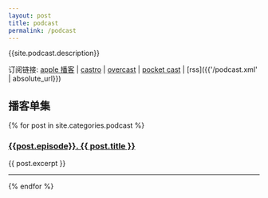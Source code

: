 ```yaml
---
layout: post
title: podcast
permalink: /podcast
---
```


{{site.podcast.description}}

订阅链接:
[apple 播客](https://podcasts.apple.com/cn/podcast/id1459044150) |
[castro](https://castro.fm/podcast/88ae5f81-7674-4f77-a0c2-0e9e81a5c802) |
[overcast](https://overcast.fm/itunes1459044150/sayo-cast) |
[pocket cast](https://pca.st/HiSjnP) |
[rss]({{'/podcast.xml' | absolute_url}})

## 播客单集

{% for post in site.categories.podcast %}
<div>
  <h3><a href='{{ post.url }}'>{{post.episode}}. {{ post.title }}</a></h3>
  {{ post.excerpt }}
</div>
<hr>
{% endfor %}
